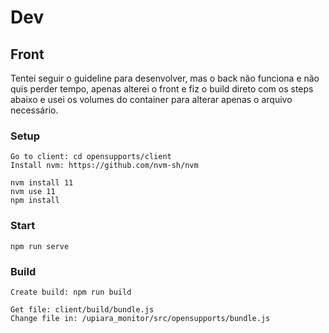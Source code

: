 # Dev

## Front

Tentei seguir o guideline para desenvolver, mas o back não funciona e não quis perder tempo, apenas alterei o front e fiz o build direto com os steps abaixo e usei os volumes do container para alterar apenas o arquivo necessário.

### Setup

    Go to client: cd opensupports/client
    Install nvm: https://github.com/nvm-sh/nvm

```
nvm install 11 
nvm use 11
npm install
```

### Start

```
npm run serve
```

### Build

```
Create build: npm run build
```

    Get file: client/build/bundle.js
    Change file in: /upiara_monitor/src/opensupports/bundle.js
